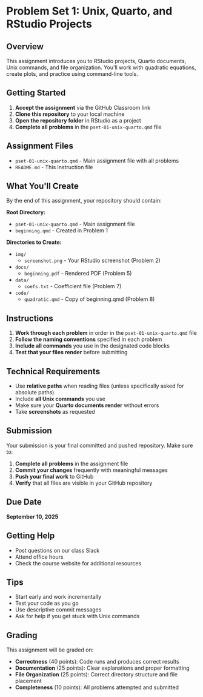 # Problem Set 1: Unix, Quarto, and RStudio Projects

## Overview

This assignment introduces you to RStudio projects, Quarto documents, Unix commands, and file organization. You'll work with quadratic equations, create plots, and practice using command-line tools.

## Getting Started

1.  **Accept the assignment** via the GitHub Classroom link
2.  **Clone this repository** to your local machine
3.  **Open the repository folder** in RStudio as a project
4.  **Complete all problems** in the `pset-01-unix-quarto.qmd` file

## Assignment Files

-   `pset-01-unix-quarto.qmd` - Main assignment file with all problems
-   `README.md` - This instruction file

## What You'll Create

By the end of this assignment, your repository should contain:

**Root Directory:**

-   `pset-01-unix-quarto.qmd` - Main assignment file
-   `beginning.qmd` - Created in Problem 1

**Directories to Create:**

-   `img/`
    -   `screenshot.png` - Your RStudio screenshot (Problem 2)
-   `docs/`
    -   `beginning.pdf` - Rendered PDF (Problem 5)
-   `data/`
    -   `coefs.txt` - Coefficient file (Problem 7)
-   `code/`
    -   `quadratic.qmd` - Copy of beginning.qmd (Problem 8)

## Instructions

1.  **Work through each problem** in order in the `pset-01-unix-quarto.qmd` file
2.  **Follow the naming conventions** specified in each problem
3.  **Include all commands** you use in the designated code blocks
4.  **Test that your files render** before submitting

## Technical Requirements

-   Use **relative paths** when reading files (unless specifically asked for absolute paths)
-   Include **all Unix commands** you use
-   Make sure your **Quarto documents render** without errors
-   Take **screenshots** as requested

## Submission

Your submission is your final committed and pushed repository. Make sure to:

1.  **Complete all problems** in the assignment file
2.  **Commit your changes** frequently with meaningful messages
3.  **Push your final work** to GitHub
4.  **Verify** that all files are visible in your GitHub repository

## Due Date

**September 10, 2025**

## Getting Help

-   Post questions on our class Slack
-   Attend office hours
-   Check the course website for additional resources

## Tips

-   Start early and work incrementally
-   Test your code as you go
-   Use descriptive commit messages
-   Ask for help if you get stuck with Unix commands

## Grading

This assignment will be graded on: 

- **Correctness** (40 points): Code runs and produces correct results 
- **Documentation** (25 points): Clear explanations and proper formatting 
- **File Organization** (25 points): Correct directory structure and file placement 
- **Completeness** (10 points): All problems attempted and submitted